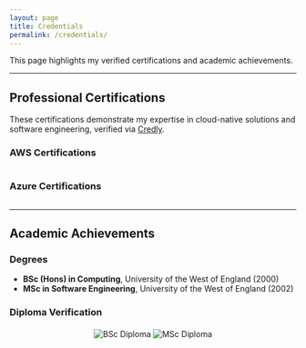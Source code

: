 ```yaml
---
layout: page
title: Credentials
permalink: /credentials/
---
```


This page highlights my verified certifications and academic achievements.

---

## Professional Certifications
These certifications demonstrate my expertise in cloud-native solutions and software engineering, verified via [Credly](https://www.credly.com/users/your-profile).

### AWS Certifications
<div style="display: flex; flex-wrap: wrap; gap: 20px;">
  <!-- Placeholder for AWS Certifications -->
  <div data-iframe-width="150" data-iframe-height="270" data-share-badge-id="c03a7d0d-8128-43b4-930a-db5f239f2f2c" data-share-badge-host="https://www.credly.com"></div>
  <div data-iframe-width="150" data-iframe-height="270" data-share-badge-id="21f8c5b1-a5f6-4e35-829f-306aee08e920" data-share-badge-host="https://www.credly.com"></div>
  <div data-iframe-width="150" data-iframe-height="270" data-share-badge-id="a633445b-507c-42ad-bf5d-8284af80c1c7" data-share-badge-host="https://www.credly.com"></div>
  <div data-iframe-width="150" data-iframe-height="270" data-share-badge-id="09b4aa6f-f2cb-4a42-9bde-35da6cef248f" data-share-badge-host="https://www.credly.com"></div>
</div>
<script type="text/javascript" async src="//cdn.credly.com/assets/utilities/embed.js"></script>

### Azure Certifications
<div style="display: flex; flex-wrap: wrap; gap: 20px;">
  <!-- Azure Certifications -->
  <div data-iframe-width="150" data-iframe-height="270" data-share-badge-id="5ae18e92-b259-4c50-a006-6f954ebd65df" data-share-badge-host="https://www.credly.com"></div>
  <div data-iframe-width="150" data-iframe-height="270" data-share-badge-id="azure-architect-badge-id" data-share-badge-host="https://www.credly.com"></div>
</div>
<script type="text/javascript" async src="//cdn.credly.com/assets/utilities/embed.js"></script>

---

## Academic Achievements
### Degrees
- **BSc (Hons) in Computing**, University of the West of England (2000)
- **MSc in Software Engineering**, University of the West of England (2002)

### Diploma Verification
<div style="text-align: center; margin: 20px 0;">
  <img src="{{ '/assets/images/diploma1.jpg' | relative_url }}" alt="BSc Diploma" style="max-width: 400px; height: auto; margin-bottom: 10px;">
  <img src="{{ '/assets/images/diploma2.jpg' | relative_url }}" alt="MSc Diploma" style="max-width: 400px; height: auto;">
</div>
